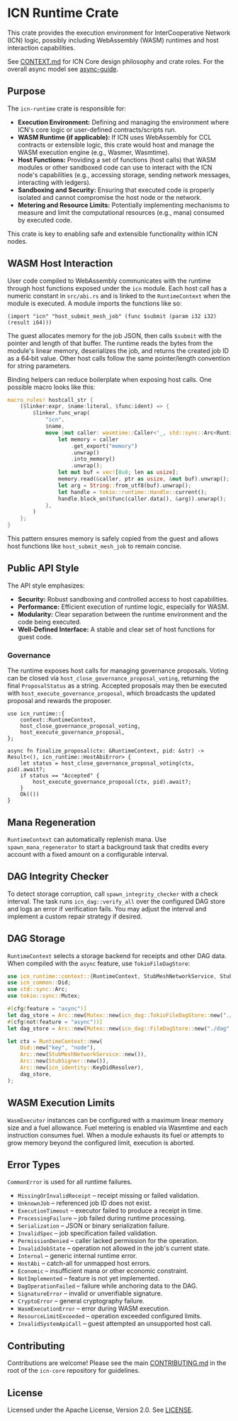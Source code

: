 # ICN Runtime Crate

This crate provides the execution environment for InterCooperative Network (ICN) logic, possibly including WebAssembly (WASM) runtimes and host interaction capabilities.

See [CONTEXT.md](../CONTEXT.md) for ICN Core design philosophy and crate roles.
For the overall async model see [async-guide](../docs/async-guide.md).

## Purpose

The `icn-runtime` crate is responsible for:

*   **Execution Environment:** Defining and managing the environment where ICN's core logic or user-defined contracts/scripts run.
*   **WASM Runtime (if applicable):** If ICN uses WebAssembly for CCL contracts or extensible logic, this crate would host and manage the WASM execution engine (e.g., Wasmer, Wasmtime).
*   **Host Functions:** Providing a set of functions (host calls) that WASM modules or other sandboxed code can use to interact with the ICN node's capabilities (e.g., accessing storage, sending network messages, interacting with ledgers).
*   **Sandboxing and Security:** Ensuring that executed code is properly isolated and cannot compromise the host node or the network.
*   **Metering and Resource Limits:** Potentially implementing mechanisms to measure and limit the computational resources (e.g., mana) consumed by executed code.

This crate is key to enabling safe and extensible functionality within ICN nodes.

## WASM Host Interaction

User code compiled to WebAssembly communicates with the runtime through host
functions exposed under the `icn` module. Each host call has a numeric constant
in `src/abi.rs` and is linked to the `RuntimeContext` when the module is
executed. A module imports the functions like so:

```wat
(import "icn" "host_submit_mesh_job" (func $submit (param i32 i32) (result i64)))
```

The guest allocates memory for the job JSON, then calls `$submit` with the
pointer and length of that buffer. The runtime reads the bytes from the module's
linear memory, deserializes the job, and returns the created job ID as a 64‑bit
value. Other host calls follow the same pointer/length convention for string
parameters.

Binding helpers can reduce boilerplate when exposing host calls. One possible
macro looks like this:

```rust
macro_rules! hostcall_str {
    ($linker:expr, $name:literal, $func:ident) => {
        $linker.func_wrap(
            "icn",
            $name,
            move |mut caller: wasmtime::Caller<'_, std::sync::Arc<RuntimeContext>>, ptr: u32, len: u32| {
                let memory = caller
                    .get_export("memory")
                    .unwrap()
                    .into_memory()
                    .unwrap();
                let mut buf = vec![0u8; len as usize];
                memory.read(&caller, ptr as usize, &mut buf).unwrap();
                let arg = String::from_utf8(buf).unwrap();
                let handle = tokio::runtime::Handle::current();
                handle.block_on($func(caller.data(), &arg)).unwrap();
            },
        )
    };
}
```

This pattern ensures memory is safely copied from the guest and allows host
functions like `host_submit_mesh_job` to remain concise.

## Public API Style

The API style emphasizes:

*   **Security:** Robust sandboxing and controlled access to host capabilities.
*   **Performance:** Efficient execution of runtime logic, especially for WASM.
*   **Modularity:** Clear separation between the runtime environment and the code being executed.
*   **Well-Defined Interface:** A stable and clear set of host functions for guest code.

### Governance

The runtime exposes host calls for managing governance proposals. Voting can be
closed via `host_close_governance_proposal_voting`, returning the final
`ProposalStatus` as a string. Accepted proposals may then be executed with
`host_execute_governance_proposal`, which broadcasts the updated proposal and
rewards the proposer.

```rust,no_run
use icn_runtime::{
    context::RuntimeContext,
    host_close_governance_proposal_voting,
    host_execute_governance_proposal,
};

async fn finalize_proposal(ctx: &RuntimeContext, pid: &str) -> Result<(), icn_runtime::HostAbiError> {
    let status = host_close_governance_proposal_voting(ctx, pid).await?;
    if status == "Accepted" {
        host_execute_governance_proposal(ctx, pid).await?;
    }
    Ok(())
}
```

## Mana Regeneration

`RuntimeContext` can automatically replenish mana. Use
`spawn_mana_regenerator` to start a background task that credits every
account with a fixed amount on a configurable interval.

## DAG Integrity Checker

To detect storage corruption, call `spawn_integrity_checker` with a check
interval. The task runs `icn_dag::verify_all` over the configured DAG store
and logs an error if verification fails. You may adjust the interval and
implement a custom repair strategy if desired.

## DAG Storage

`RuntimeContext` selects a storage backend for receipts and other DAG data. When
compiled with the `async` feature, use `TokioFileDagStore`:

```rust
use icn_runtime::context::{RuntimeContext, StubMeshNetworkService, StubSigner};
use icn_common::Did;
use std::sync::Arc;
use tokio::sync::Mutex;

#[cfg(feature = "async")]
let dag_store = Arc::new(Mutex::new(icn_dag::TokioFileDagStore::new("./dag".into()).unwrap()));
#[cfg(not(feature = "async"))]
let dag_store = Arc::new(Mutex::new(icn_dag::FileDagStore::new("./dag".into()).unwrap()));

let ctx = RuntimeContext::new(
    Did::new("key", "node"),
    Arc::new(StubMeshNetworkService::new()),
    Arc::new(StubSigner::new()),
    Arc::new(icn_identity::KeyDidResolver),
    dag_store,
);
```

## WASM Execution Limits

`WasmExecutor` instances can be configured with a maximum linear memory size and
a fuel allowance. Fuel metering is enabled via Wasmtime and each instruction
consumes fuel. When a module exhausts its fuel or attempts to grow memory beyond
the configured limit, execution is aborted.

## Error Types

`CommonError` is used for all runtime failures.
* `MissingOrInvalidReceipt` – receipt missing or failed validation.
* `UnknownJob` – referenced job ID does not exist.
* `ExecutionTimeout` – executor failed to produce a receipt in time.
* `ProcessingFailure` – job failed during runtime processing.
* `Serialization` – JSON or binary serialization failure.
* `InvalidSpec` – job specification failed validation.
* `PermissionDenied` – caller lacked permission for the operation.
* `InvalidJobState` – operation not allowed in the job's current state.
* `Internal` – generic internal runtime error.
* `HostAbi` – catch-all for unmapped host errors.
* `Economic` – insufficient mana or other economic constraint.
* `NotImplemented` – feature is not yet implemented.
* `DagOperationFailed` – failure while anchoring data to the DAG.
* `SignatureError` – invalid or unverifiable signature.
* `CryptoError` – general cryptography failure.
* `WasmExecutionError` – error during WASM execution.
* `ResourceLimitExceeded` – operation exceeded configured limits.
* `InvalidSystemApiCall` – guest attempted an unsupported host call.

## Contributing

Contributions are welcome! Please see the main [CONTRIBUTING.md](../../CONTRIBUTING.md) in the root of the `icn-core` repository for guidelines.

## License

Licensed under the Apache License, Version 2.0. See [LICENSE](../../LICENSE). 